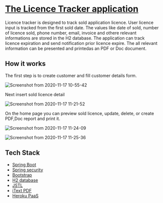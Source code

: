 # [The Licence Tracker application](https://licencetracker.herokuapp.com/)

Licence tracker is designed to track sold application licence. User licence input is tracked from the first sold date. The values like date of sold, number of licence sold, phone number, email, invoice  and othere relevant informations are stored in the H2 database. The application can track licence expiration and send notification prior licence expire.
The all relevant information can be presented and printedas an PDF or Doc document.

## How it works 

The first step is to create customer and fill customer details form. 

![Screenshot from 2020-11-17 10-55-42](https://user-images.githubusercontent.com/28749141/99377646-bded1900-28c6-11eb-8956-b72b62b7dc62.png)

Next insert sold licence detail

![Screenshot from 2020-11-17 11-21-52](https://user-images.githubusercontent.com/28749141/99377967-305df900-28c7-11eb-8f3e-1c329627718c.png)

On the home page you can preview sold licence, update, delete, or create PDF,Doc report and print it.

![Screenshot from 2020-11-17 11-24-09](https://user-images.githubusercontent.com/28749141/99378230-7dda6600-28c7-11eb-86ed-6dd138c4e00e.png)


![Screenshot from 2020-11-17 11-25-36](https://user-images.githubusercontent.com/28749141/99378421-b0845e80-28c7-11eb-81c3-ad35dc864e85.png)



## Tech Stack
* [Spring Boot](https://spring.io/projects/spring-boot)
* [Spring security](https://spring.io/projects/spring-security)
* [Bootstrap](https://getbootstrap.com)
* [H2 database](https://www.h2database.com/html/main.html)
* [JSTL](https://www.tutorialspoint.com/jsp/jsp_standard_tag_library.htm)
* [iText PDF](https://itextpdf.com/en)
* [Heroku PaaS](https://www.heroku.com)
